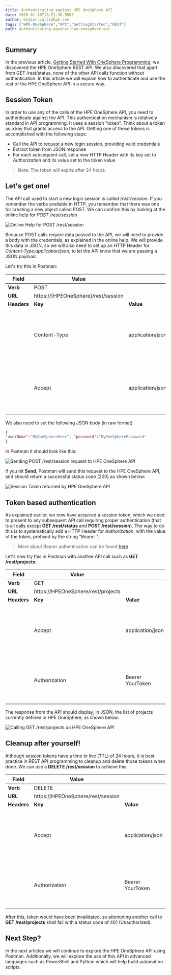 ```yaml
---
title: Authenticating against HPE OneSphere API
date: 2018-01-10T13:21:38.956Z
author: Didier.Lalli@hpe.com 
tags: ["HPE-OneSphere","API","GettingStarted","REST"]
path: authenticating-against-hpe-onesphere-api
---
```

## Summary
In the previous article, [Getting Started With OneSphere Programming](/blog/getting-started-with-hpe-onesphere-programming), we discovered the HPE OneSphere REST API. We also discovered that apart from GET /rest/status, none of the other API calls function without authentication. In this article we will explain how to authenticate and use the rest of the HPE OneSphere API in a secure way.

## Session Token
In order to use any of the calls of the HPE OneSphere API, you need to authenticate against the API. This authentication mechanism is relatively standard in API programming. It uses a session "token". Think about a token as a key that grants access to the API. Getting one of these tokens is accomplished with the following steps:

- Call the API to request a new login session, providing valid credentials 
- Extract token from JSON response
- For each subsequent call, set a new HTTP Header with its key set to *Authorization* and its value set to the token value

>Note: The token will expire after 24 hours. 

## Let's get one!

The API call used to start a new login session is called */rest/session*. If you remember the verbs available in HTTP, you remember that there was one for creating a new object called POST. We can confirm this by looking at the online help for *POST /rest/session*

![](/uploads/media/2018/1/authenticating-against-hpe-onesphere-api-1-1515590404842.jpg "Online Help for POST /rest/session")

Because POST calls require data passed to the API, we will need to provide a body with the credentials, as explained in the online help. We will provide this data in JSON, so we will also need to set up an HTTP Header for *Content-Type:application/json*, to let the API know that we are passing a JSON payload.

Let's try this in Postman:

| **Field** | **Value** | | |
| --- | --- | --- | --- |
| **Verb** | POST | | |
| **URL** | https<nolink>://{HPEOneSphere}/rest/session | | |
| **Headers** | **Key** | **Value** | **Explanation** |
| |Content-Type | application/json | This header tells the API about the format of data you are providing in the body |
| | Accept | application/json | This header tells the API about the format of data you expect in the response |

We also need to set the following JSON body (in raw format)

```json
{
"userName":"MyOneSphereUser", "password":"MyOneSpherePassword"
}
```

In Postman it should look like this:

![](/uploads/media/2018/1/authenticating-against-hpe-onesphere-api-2-1515590437812.jpg "Sending POST /rest/session request to HPE OneSphere API")

If you hit **Send**, Postman will send this request to the HPE OneSphere API, and should return a successful status code (200) as shown below:

![](/uploads/media/2018/1/authenticating-against-hpe-onesphere-api-3-1515590466656.jpg "Session Token returned by HPE OneSphere API")

## Token based authentication

As explained earlier, we now have acquired a session token, which we need to present to any subsequent API call requiring proper authentication (that is all calls except **GET /rest/status** and **POST /rest/session**). The way to do this is to systematically add a HTTP Header for *Authorization*, with the value of the token, prefixed by the string “Bearer ”.

>More about Bearer authentication can be found [here](https://swagger.io/docs/specification/authentication/bearer-authentication/)

Let's now try this in Postman with another API call such as **GET /rest/projects**:

| **Field** | **Value** | | |
| --- | --- | --- | --- |
| **Verb** | GET | | |
| **URL** | https<nolink>://HPEOneSphere/rest/projects | | |
| **Headers** | **Key** | **Value** | **Explanation** |
| | Accept | application/json | This header tells the API about the format of data you expect in the response |
| | Authorization | Bearer YourToken | This header holds your session token retrieved in previous call |

The response from the API should display, in JSON, the list of projects currently defined in HPE OneSphere, as shown below:

![](/uploads/media/2018/1/authenticating-against-hpe-onesphere-api-4-1515590488364.jpg "Calling GET /rest/projects on HPE OneSphere API")

## Cleanup after yourself!
Although session tokens have a time to live (TTL) of 24 hours, it is best practice in REST API programming to cleanup and delete those tokens when done. We can use a **DELETE /rest/session** to achieve this:

| **Field** | **Value** | | |
| --- | --- | --- | --- |
| **Verb** | DELETE | | |
| **URL** | https<nolink>://HPEOneSphere/rest/session | | |
| **Headers** | **Key** | **Value** | **Explanation** |
| | Accept | application/json | This header tells the API about the format of data you expect in the response |
| | Authorization | Bearer YourToken | This header holds your session token retrieved in previous call |

After this, token would have been invalidated, so attempting another call to **GET /rest/projects** shall fail with a status code of 401 (Unauthorized).

## Next Step?

In the next articles we will continue to explore the HPE OneSphere API using Postman. Additionally, we will explore the use of this API in advanced languages such as PowerShell and Python which will help build automation scripts.

